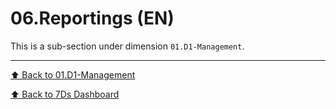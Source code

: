 # 06.Reportings (EN)

This is a sub-section under dimension `01.D1-Management`.

---
[⬆ Back to 01.D1-Management](../README.md)

[⬆ Back to 7Ds Dashboard](../../README.md)
